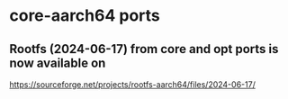 # core-aarch64 ports

## Rootfs (2024-06-17) from core and opt ports is now available on

https://sourceforge.net/projects/rootfs-aarch64/files/2024-06-17/